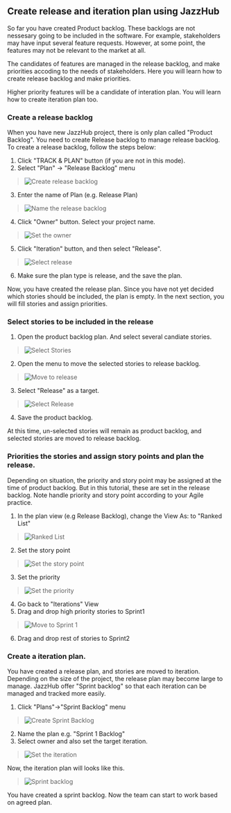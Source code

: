 ## Create release and iteration plan using JazzHub

So far you have created Product backlog. These backlogs are not nessesary
going to be included in the software. For example, stakeholders may have
input several feature requests. However, at some point, the features
may not be relevant to the market at all. 

The candidates of features are managed in the release backlog, and
make priorities accoding to the needs of stakeholders. Here you
will learn how to create release backlog and make priorities. 

Higher priority features will be a candidate of interation plan.
You will learn how to create iteration plan too.

### Create a release backlog

When you have new JazzHub project, there is only plan called "Product Backlog". 
You need to create Release backlog to manage release backlog. To create
a release backlog, follow the steps below:

1. Click "TRACK & PLAN" button (if you are not in this mode).
2. Select "Plan" -> "Release Backlog" menu
>  ![Create release backlog](../images/trackplan/releaseplan.createreleasebacklog.png)
3. Enter the name of Plan (e.g. Release Plan)
>  ![Name the release backlog](../images/trackplan/releaseplan.setplanname.png)
4. Click "Owner" button. Select your project name.
>  ![Set the owner](../images/trackplan/releaseplan.setowner.png)
5. Click "Iteration" button, and then select "Release".
>  ![Select release](../images/trackplan/releaseplan.selectrelease.png)
6. Make sure the plan type is release, and the save the plan.


Now, you have created the release plan. Since you have not yet decided 
which stories should be included, the plan is empty. In the next section,
you will fill stories and assign priorities.

### Select stories to be included in the release

1. Open the product backlog plan. And select several candiate stories.
>  ![Select Stories](../images/trackplan/releaseplan.selectstories.png)
2. Open the menu to move the selected stories to release backlog.
>  ![Move to release](../images/trackplan/releaseplan.movetoreleaseplan.png)
3. Select "Release" as a target.
>  ![Select Release](../images/trackplan/releaseplan.selectrelease.png)
4. Save the product backlog.


At this time, un-selected stories will remain as product backlog, and 
selected stories are moved to release backlog.


### Priorities the stories and assign story points and plan the release.

Depending on situation, the priority and story point may be assigned at the 
time of product backlog. But in this tutorial, these are set in the release
backlog. Note handle priority and story point according to your Agile 
practice. 

1. In the plan view (e.g Release Backlog), change the View As: to "Ranked List"
>  ![Ranked List](../images/trackplan/releaseplan.rankedlist.png)
2. Set the story point
>  ![Set the story point](../images/trackplan/releaseplan.assignstorypoint.png)
3. Set the priority
>  ![Set the priority](../images/trackplan/releaseplan.setpriority.png)
4. Go back to "Iterations" View
5. Drag and drop high priority stories to Sprint1
>  ![Move to Sprint 1](../images/trackplan/releaseplan.draganddropstories.png)
6. Drag and drop rest of stories to Sprint2


### Create a iteration plan.

You have created a release plan, and stories are moved to iteration.
Depending on the size of the project, the release plan may become
large to manage. JazzHub offer "Sprint backlog" so that each iteration
can be managed and tracked more easily. 

1. Click "Plans"->"Sprint Backlog" menu
>  ![Create Sprint Backlog](../images/trackplan/releaseplan.createsprintbacklog.png)
2. Name the plan e.g. "Sprint 1 Backlog"
3. Select owner and also set the target iteration.
>  ![Set the iteration](../images/trackplan/releaseplan.selectsprint.png)

Now, the iteration plan will looks like this.

>  ![Sprint backlog](../images/trackplan/releaseplan.sprintbacklog.png)


You have created a sprint backlog. Now the team can start to work
based on agreed plan.




